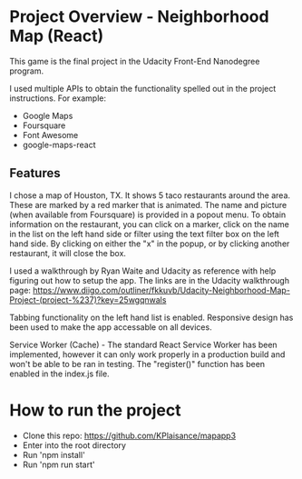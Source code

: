 # Project Overview - Neighborhood Map (React)

This game is the final project in the Udacity Front-End Nanodegree program.

I used multiple APIs to obtain the functionality spelled out in the project instructions. For example:

* Google Maps
* Foursquare
* Font Awesome
* google-maps-react

## Features
I chose a map of Houston, TX. It shows 5 taco restaurants around the area. These are marked by a red marker that is animated. The name and picture (when available from Foursquare) is provided in a popout menu. To obtain information on the restaurant, you can click on a marker, click on the name in the list on the left hand side or filter using the text filter box on the left hand side. By clicking on either the "x" in the popup, or by clicking another restaurant, it will close the box. 

I used a walkthrough by Ryan Waite and Udacity as reference with help figuring out how to setup the app. The links are in the Udacity walkthrough page: https://www.diigo.com/outliner/fkkuvb/Udacity-Neighborhood-Map-Project-(project-%237)?key=25wgqnwals

Tabbing functionality on the left hand list is enabled. Responsive design has been used to make the app accessable on all devices.

Service Worker (Cache) - The standard React Service Worker has been implemented, however it can only work properly in a production build and won't be able to be ran in testing. The "register()" function has been enabled in the index.js file.

# How to run the project

* Clone this repo: https://github.com/KPlaisance/mapapp3
* Enter into the root directory
* Run 'npm install'
* Run 'npm run start'
